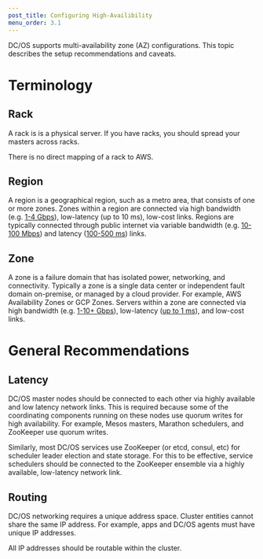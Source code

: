 ```yaml
---
post_title: Configuring High-Availibility 
menu_order: 3.1
---
```


DC/OS supports multi-availability zone (AZ) configurations. This topic describes the setup recommendations and caveats.

# Terminology

## Rack
A rack is is a physical server. If you have racks, you should spread your masters across racks. 

There is no direct mapping of a rack to AWS. 

## Region
A region is a geographical region, such as a metro area, that consists of one or more zones. Zones within a region are connected via high bandwidth (e.g. [1-4 Gbps](https://blog.serverdensity.com/network-performance-aws-google-rackspace-softlayer/)), low-latency (up to 10 ms), low-cost links. Regions are typically connected through public internet via variable bandwidth (e.g. [10-100 Mbps](https://cloudharmony.com/speedtest-for-aws)) and latency ([100-500 ms](https://www.concurrencylabs.com/blog/choose-your-aws-region-wisely/)) links.

## Zone
A zone is a failure domain that has isolated power, networking, and connectivity. Typically a zone is a single data center or independent fault domain on-premise, or managed by a cloud provider. For example, AWS Availability Zones or GCP Zones. Servers within a zone are connected via high bandwidth (e.g. [1-10+ Gbps](https://blog.serverdensity.com/network-performance-aws-google-rackspace-softlayer/)), low-latency ([up to 1 ms](http://amistrongeryet.blogspot.com/2010/04/three-latency-anomalies.html)), and low-cost links.

# General Recommendations

## Latency
DC/OS master nodes should be connected to each other via highly available and low latency network links. This is required because some of the coordinating components running on these nodes use quorum writes for high availability. For example, Mesos masters, Marathon schedulers, and ZooKeeper use quorum writes.

Similarly, most DC/OS services use ZooKeeper (or etcd, consul, etc) for scheduler leader election and state storage. For this to be effective, service schedulers should be connected to the ZooKeeper ensemble via a highly available, low-latency network link.

## Routing
DC/OS networking requires a unique address space. Cluster entities cannot share the same IP address. For example, apps and DC/OS agents must have unique IP addresses.

All IP addresses should be routable within the cluster.